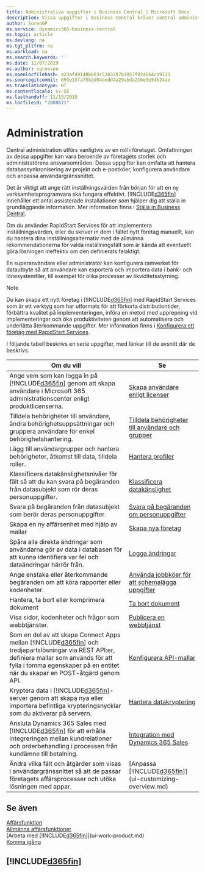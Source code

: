 ```yaml
---
title: Administrativa uppgifter i Business Central | Microsoft Docs
description: Vissa uppgifter i Business Central kräver central administrering och konfigurering. Se vad de är och lär dig vad du ska göra.
author: SorenGP
ms.service: dynamics365-business-central
ms.topic: article
ms.devlang: na
ms.tgt_pltfrm: na
ms.workload: na
ms.search.keywords: ''
ms.date: 11/07/2019
ms.author: sgroespe
ms.openlocfilehash: a23af49140b683c5383287b3057f024644c19133
ms.sourcegitcommit: 893e13fa75b2d04dedd4a29abda216e3e54b24ae
ms.translationtype: HT
ms.contentlocale: sv-SE
ms.lasthandoff: 11/15/2019
ms.locfileid: "2808871"
---
```

# <a name="administration"></a>Administration
Central administration utförs vanligtvis av en roll i företaget. Omfattningen av dessa uppgifter kan vara beroende av företagets storlek och administratörens ansvarsområden. Dessa uppgifter kan omfatta att hantera databassynkronisering av projekt och e-postköer, konfigurera användare och anpassa användargränssnittet.  

Det är viktigt att ange rätt inställningsvärden från början för att en ny verksamhetsprogramvara ska fungera effektivt. [!INCLUDE[d365fin](includes/d365fin_md.md)] innehåller ett antal assisterade installationer som hjälper dig att ställa in grundläggande information. Mer information finns i [Ställa in Business Central](setup.md).

Om du använder RapidStart Services för att implementera inställningsvärden, eller du skriver in dem i fältet nytt företag manuellt, kan du hantera dina inställningsalternativ med de allmänna rekommendationerna för valda inställningsfält som är kända att eventuellt göra lösningen ineffektiv om den definierats felaktigt.  

En superanvändare eller administratör kan konfigurera ramverket för datautbyte så att användare kan exportera och importera data i bank- och lönesystemfiler, till exempel för olika processer av likviditetsstyrning.

> [!NOTE]
> Du kan skapa ett nytt företag i [!INCLUDE[d365fin](includes/d365fin_md.md)] med RapidStart Services som är ett verktyg som har utformats för att förkorta distributiontider, förbättra kvalitet på implementeringen, införa en metod med upprepning vid implementeringar och öka produktiviteten genom att automatisera och underlätta återkommande uppgifter. Mer information finns i [Konfigurera ett företag med RapidStart Services](admin-set-up-a-company-with-rapidstart.md).

I följande tabell beskrivs en serie uppgifter, med länkar till de avsnitt där de beskrivs.   

|**Om du vill**|**Se**|  
|------------|-------------|  
|Ange vem som kan logga in på [!INCLUDE[d365fin](includes/d365fin_md.md)] genom att skapa användare i Microsoft 365 administrationscenter enligt produktlicenserna.|[Skapa användare enligt licenser](ui-how-users-permissions.md)| 
|Tilldela behörigheter till användare, ändra behörighetsuppsättningar och gruppera användare för enkel behörighetshantering.|[Tilldela behörigheter till användare och grupper](ui-how-users-permissions.md)|
|Lägg till användargrupper och hantera behörigheter, åtkomst till data, tilldela roller.|[Hantera profiler](admin-users-profiles-roles.md)|
|Klassificera datakänslighetsnivåer för fält så att du kan svara på begäranden från datasubjekt som rör deras personuppgifter.|[Klassificera datakänslighet](admin-classifying-data-sensitivity.md)|
|Svara på begäranden från datasubjekt som berör deras personuppgifter.|[Svara på begäranden om personuppgifter](admin-responding-to-requests-about-personal-data.md)|
|Skapa en ny affärsenhet med hjälp av mallar|[Skapa nya företag](about-new-company.md)|
|Spåra alla direkta ändringar som användarna gör av data i databasen för att kunna identifiera var fel och dataändringar härrör från.|[Logga ändringar](across-log-changes.md)|  
|Ange enstaka eller återkommande begäranden om att köra rapporter eller kodenheter.|[Använda jobbköer för att schemalägga uppgifter](admin-job-queues-schedule-tasks.md)|  
|Hantera, ta bort eller komprimera dokument|[Ta bort dokument](admin-manage-documents.md)|  
|Visa sidor, kodenheter och frågor som webbtjänster.|[Publicera en webbtjänst](across-how-publish-web-service.md)|
|Som en del av att skapa Connect Apps mellan [!INCLUDE[d365fin](includes/d365fin_md.md)] och tredjepartslösningar via REST API:er, definiera mallar som används för att fylla i tomma egenskaper på en entitet när du skapar en POST-åtgärd genom API.|[Konfigurera API-mallar](admin-configuring-api-template.md)|
|Kryptera data i [!INCLUDE[d365fin](includes/d365fin_md.md)]-server genom att skapa nya eller importera befintliga krypteringsnycklar som du aktiverar på servern.|[Hantera datakryptering](admin-manage-data-encryption.md)|
|Ansluta Dynamics 365 Sales med [!INCLUDE[d365fin](includes/d365fin_md.md)] för att erhålla integreringen mellan kundrelationer och orderbehandling i processen från kundämne till betalning.|[Integration med Dynamics 365 Sales](admin-prepare-dynamics-365-for-sales-for-integration.md)|
|Ändra vilka fält och åtgärder som visas i användargränssnittet så att de passar företagets affärsprocesser och utöka lösningen med appar.|[Anpassa [!INCLUDE[d365fin](includes/d365fin_md.md)]](ui-customizing-overview.md)|

## <a name="see-also"></a>Se även
[Affärsfunktion](across-business-functionality.md)  
[Allmänna affärsfunktioner](ui-across-business-areas.md)  
[Arbeta med [!INCLUDE[d365fin](includes/d365fin_md.md)]](ui-work-product.md)  
[Komma igång](product-get-started.md)    

## [!INCLUDE[d365fin](includes/free_trial_md.md)]  
